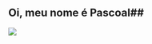 ## Oi, meu nome é Pascoal##
![](https://media1.tenor.com/m/U28V2bPGlgUAAAAd/gato-sorrindo.gif)

<!--
**Lopespascoal34/Lopespascoal34** is a ✨ _special_ ✨ repository because its `README.md` (this file) appears on your GitHub profile.

Here are some ideas to get you started:

- 🔭 I’m currently working on ...
- 🌱 I’m currently learning ...
- 👯 I’m looking to collaborate on ...
- 🤔 I’m looking for help with ...
- 💬 Ask me about ...
- 📫 How to reach me: ...
- 😄 Pronouns: ...
- ⚡ Fun fact: ...
-->
